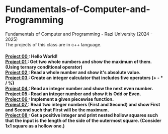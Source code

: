 # Fundamentals-of-Computer-and-Programming
Fundamentals of Computer and Programming - Razi University (2024 - 2025) <br/>
The projects of this class are in c++ language. <br/>
<h4>
  <p>
    <a href="https://github.com/Mohammad-Reza-Karami/Fundamentals-of-Computer-and-Programming/tree/master/Project%2000/Answer.cpp"> Project 00 <a/>: Hello World!
    <br/>
    <a href="https://github.com/Mohammad-Reza-Karami/Fundamentals-of-Computer-and-Programming/tree/master/Project%2001/Answer.cpp"> Project 01 <a/>: Get two whole numbers and show the maximum of them. (Using ternary conditional operator)
    <br/>
    <a href="https://github.com/Mohammad-Reza-Karami/Fundamentals-of-Computer-and-Programming/tree/master/Project%2002/Answer.cpp"> Project 02 <a/>: Read a whole number and show it's absolute value.
    <br/>
    <a href="https://github.com/Mohammad-Reza-Karami/Fundamentals-of-Computer-and-Programming/tree/master/Project%2003/Answer.cpp"> Project 03 <a/>: Create an integer calculator that includes five operators (+ - * / %) 
    <br/>
    <a href="https://github.com/Mohammad-Reza-Karami/Fundamentals-of-Computer-and-Programming/tree/master/Project%2004/Answer.cpp"> Project 04 <a/>: Read an integer number and show the next even number. 
    <br/>
    <a href="https://github.com/Mohammad-Reza-Karami/Fundamentals-of-Computer-and-Programming/tree/master/Project%2005/Answer.cpp"> Project 05 <a/>: Read an integer number and show it is Odd or Even.
    <br/>
    <a href="https://github.com/Mohammad-Reza-Karami/Fundamentals-of-Computer-and-Programming/tree/master/Project%2006/Answer.cpp"> Project 06 <a/>: Implement a given piecewise function.
    <br/>
    <a href="https://github.com/Mohammad-Reza-Karami/Fundamentals-of-Computer-and-Programming/tree/master/Project%2007/Answer.cpp"> Project 07 <a/>: Read two integer numbers (First and Second) and show First and Second such that First will be the maximum.
    <br/>
    <a href="https://github.com/Mohammad-Reza-Karami/Fundamentals-of-Computer-and-Programming/tree/master/Project%2008/Answer.cpp"> Project 08 <a/>: Get a positive integer and print nested hollow squares such that the input is the length of the side of the outermost square. (Consider 1x1 square as a hollow one.)
  <p/>
</h4>
